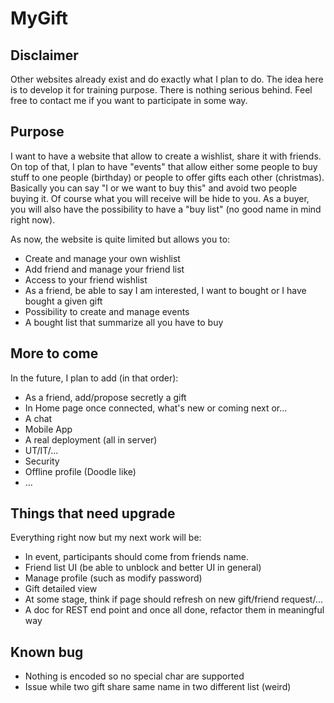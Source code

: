 # MyGift

## Disclaimer
Other websites already exist and do exactly what I plan to do. The idea here
is to develop it for training purpose. There is nothing serious behind. Feel
free to contact me if you want to participate in some way.

## Purpose
I want to have a website that allow to create a wishlist, share it with friends.
On top of that, I plan to have "events" that allow either some people to buy stuff
to one people (birthday) or people to offer gifts each other (christmas). Basically
you can say "I or we want to buy this" and avoid two people buying it. Of course
what you will receive will be hide to you. As a buyer, you will also have the possibility
to have a "buy list" (no good name in mind right now).

As now, the website is quite limited but allows you to:
- Create and manage your own wishlist
- Add friend and manage your friend list
- Access to your friend wishlist
- As a friend, be able to say I am interested, I want to bought or I have bought a given gift
- Possibility to create and manage events
- A bought list that summarize all you have to buy

## More to come
In the future, I plan to add (in that order):
- As a friend, add/propose secretly a gift
- In Home page once connected, what's new or coming next or...
- A chat
- Mobile App
- A real deployment (all in server)
- UT/IT/...
- Security
- Offline profile (Doodle like)
- ...

## Things that need upgrade
Everything right now but my next work will be:
- In event, participants should come from friends name.
- Friend list UI (be able to unblock and better UI in general)
- Manage profile (such as modify password)
- Gift detailed view
- At some stage, think if page should refresh on new gift/friend request/...
- A doc for REST end point and once all done, refactor them in meaningful way

## Known bug
- Nothing is encoded so no special char are supported
- Issue while two gift share same name in two different list (weird)
